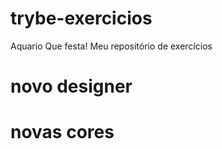 # trybe-exercicios
Aquario
Que festa!
 Meu repositório de exercícios

 # novo designer 

# novas cores